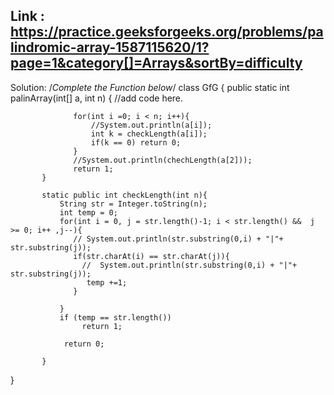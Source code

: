 ## Link : https://practice.geeksforgeeks.org/problems/palindromic-array-1587115620/1?page=1&category[]=Arrays&sortBy=difficulty

Solution: 
 /*Complete the Function below*/
class GfG
{
	public static int palinArray(int[] a, int n)
           {
                  //add code here.
                  
                  for(int i =0; i < n; i++){
                      //System.out.println(a[i]);
                      int k = checkLength(a[i]);
                      if(k == 0) return 0;
                  }
                  //System.out.println(chechLength(a[2]));
                  return 1;
           }
           
           static public int checkLength(int n){
               String str = Integer.toString(n);
               int temp = 0;
               for(int i = 0, j = str.length()-1; i < str.length() &&  j >= 0; i++ ,j--){
                  // System.out.println(str.substring(0,i) + "|"+ str.substring(j));
                  if(str.charAt(i) == str.charAt(j)){
                    //  System.out.println(str.substring(0,i) + "|"+ str.substring(j));
                     temp +=1;
                  }
                   
               }
               if (temp == str.length())
                    return 1;
                    
                return 0;
               
           }
}